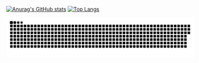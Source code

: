 [![Anurag's GitHub stats](https://github-readme-stats.vercel.app/api?username=binhpv96&show_icons=true)](https://github.com/binhpv96/github-readme-stats)
[![Top Langs](https://github-readme-stats.vercel.app/api/top-langs/?username=binhpv96)](https://github.com/binhpv96/github-readme-stats)

<!-- Snake -->
<div align="center">
    
  ![snake gif](https://github.com/binhpv96/binhpv96/blob/output/github-snake-dark.svg)
</div>

